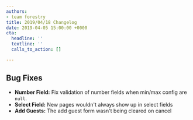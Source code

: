 ```yaml
---
authors:
- team forestry
title: 2019/04/18 Changelog
date: 2019-04-05 15:00:00 +0000
cta:
  headline: ''
  textline: ''
  calls_to_action: []

---
```

## Bug Fixes

* **Number Field:** Fix validation of number fields when min/max config are `null`.
* **Select Field:** New pages wouldn't always show up in select fields
* **Add Guests:** The add guest form wasn't being cleared on cancel